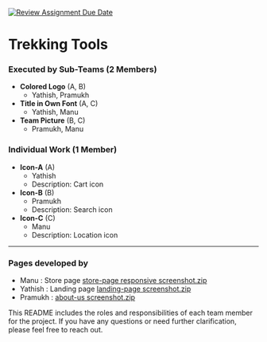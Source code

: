 [![Review Assignment Due Date](https://classroom.github.com/assets/deadline-readme-button-22041afd0340ce965d47ae6ef1cefeee28c7c493a6346c4f15d667ab976d596c.svg)](https://classroom.github.com/a/lWQomyiv)
# Trekking Tools

### Executed by Sub-Teams (2 Members)
- **Colored Logo** (A, B)
  - Yathish, Pramukh
- **Title in Own Font** (A, C)
  - Yathish, Manu
- **Team Picture** (B, C)
  - Pramukh, Manu

### Individual Work (1 Member)
- **Icon-A** (A)
  - Yathish
  - Description: Cart icon
- **Icon-B** (B)
  - Pramukh
  - Description: Search icon
- **Icon-C** (C)
  - Manu
  - Description: Location icon

---

### Pages developed by
- Manu : Store page [store-page responsive screenshot.zip](https://github.com/user-attachments/files/16276335/store-page.responsive.screenshot.zip)
- Yathish : Landing page [landing-page screenshot.zip](https://github.com/user-attachments/files/16276337/landing-page.screenshot.zip)
- Pramukh : [about-us screenshot.zip](https://github.com/user-attachments/files/16276343/about-us.screenshot.zip)


This README includes the roles and responsibilities of each team member for the project. If you have any questions or need further clarification, please feel free to reach out.

